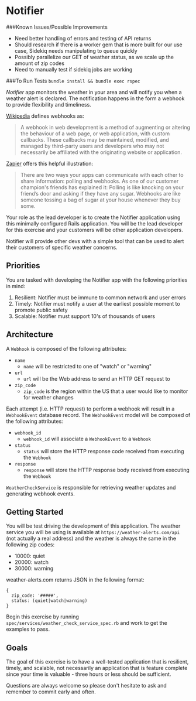 # Notifier

###Known Issues/Possible Improvements
- Need better handling of errors and testing of API returns
- Should research if there is a worker gem that is more built for our use case, Sidekiq needs manipulating to queue quickly
- Possibly parallelize our GET of weather status, as we scale up the amount of zip codes
- Need to manually test if sidekiq jobs are working

###To Run Tests
`bundle install && bundle exec rspec`

_Notifier_ app monitors the weather in your area and will notify you when
a weather alert is declared. The notification happens in the form a webhook to
provide flexibility and timeliness.

[Wikipedia](https://en.wikipedia.org/wiki/Webhook) defines webhooks as:

> A webhook in web development is a method of augmenting or altering the
> behaviour of a web page, or web application, with custom callbacks. These
> callbacks may be maintained, modified, and managed by third-party users and
> developers who may not necessarily be affiliated with the originating website
> or application.

[Zapier](https://zapier.com/blog/what-are-webhooks/) offers this helpful illustration:

> There are two ways your apps can communicate with each other to share
> information: polling and webhooks. As one of our customer champion's friends
> has explained it: Polling is like knocking on your friend’s door and asking
> if they have any sugar. Webhooks are like someone tossing a bag of sugar at
> your house whenever they buy some.

Your role as the lead developer is to create the Notifier application using
this minimally configured Rails application. You will be the lead developer for
this exercise and your customers will be other application developers.

Notifier will provide other devs with a simple tool that can be used to alert
their customers of specific weather concerns.

## Priorities

You are tasked with developing the Notifier app with the following priorities in mind:

1. Resilient: Notifier must be immune to common network and user errors
2. Timely: Notifier must notify a user at the earliest possible moment to promote public safety
3. Scalable: Notifier must support 10's of thousands of users

## Architecture

A `Webhook` is composed of the following attributes:

- `name`
  - `name` will be restricted to one of "watch" or "warning"
- `url`
  - `url` will be the Web address to send an HTTP GET request to
- `zip_code`
  - `zip_code` is the region within the US that a user would like to monitor for weather changes

Each attempt (i.e. HTTP request) to perform a webhook will result in
a `WebhookEvent` database record. The `WebhookEvent` model will be composed of
the following attributes:

- `webhook_id`
  - `webhook_id` will associate a `WebhookEvent` to a `Webhook`
- `status`
  - `status` will store the HTTP response code received from executing the `Webhook`
- `response`
  - `response` will store the HTTP response body received from executing the `Webhook`

`WeatherCheckService` is responsible for retrieving weather updates and
generating webhook events.

## Getting Started

You will be test driving the development of this application. The weather
service you will be using is available at `https://weather-alerts.com/api` (not
actually a real address) and the weather is always the same in the following
zip codes:

- 10000: quiet
- 20000: watch
- 30000: warning

weather-alerts.com returns JSON in the following format:

```
{
  zip_code: '#####',
  status: (quiet|watch|warning)
}
```

Begin this exercise by running `spec/services/weather_check_service_spec.rb`
and work to get the examples to pass.

## Goals

The goal of this exercise is to have a well-tested application that is
resilient, timely, and scalable, not necessarily an application that is feature
complete since your time is valuable - three hours or less should be sufficient.

Questions are always welcome so please don't hesitate to ask and remember to
commit early and often.
